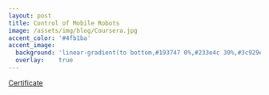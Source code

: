 ```yaml
---
layout: post
title: Control of Mobile Robots
image: /assets/img/blog/Coursera.jpg
accent_color: '#4fb1ba'
accent_image:
  background: 'linear-gradient(to bottom,#193747 0%,#233e4c 30%,#3c929e 50%,#d5d5d4 70%,#cdccc8 100%)'
  overlay:    true
---
```

[Certificate](https://www.coursera.org/account/accomplishments/verify/X5YXNKCAHR8P)
